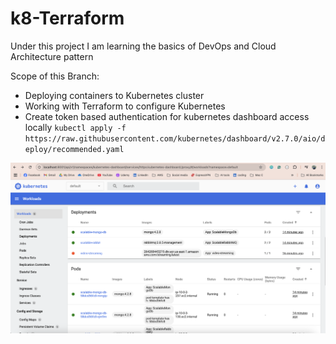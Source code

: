 # k8-Terraform
Under this project I am learning the basics of DevOps and Cloud Architecture pattern

Scope of this Branch:

- Deploying containers to  Kubernetes cluster
- Working with Terraform to configure Kubernetes
- Create token based authentication for kubernetes dashboard access locally
`kubectl apply -f https://raw.githubusercontent.com/kubernetes/dashboard/v2.7.0/aio/deploy/recommended.yaml`

![PODs](https://github.com/anjandebnath/k8-Terraform/blob/main/video-streaming/videos/pods.png?raw=true)









